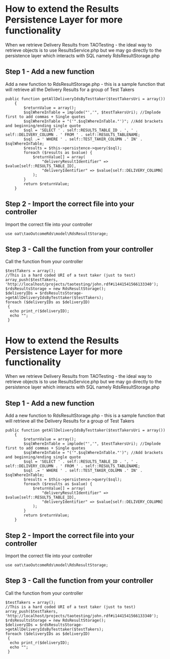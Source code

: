 <!--
author:
    - 'Rex Wallen Tan'
created_at: '2015-12-27 15:15:10'
updated_at: '2015-12-27 15:21:57'
tags:
    - Tutorials
-->

How to extend the Results Persistence Layer for more functionality
==================================================================

When we retrieve Delivery Results from TAOTesting - the ideal way to retrieve objects is to use ResultsService.php but we may go directly to the persistence layer which interacts with SQL namely RdsResultStorage.php

Step 1 - Add a new function
---------------------------

Add a new function to RdsResultStorage.php - this is a sample function that will retrieve all the Delivery Results for a group of Test Takers

    public function getAllDeliveryIdsByTesttaker($testTakersUri = array())
        {
            $returnValue = array();
            $sqlWhereInTable = implode("','", $testTakersUri); //Implode first to add commas + Single quotes
            $sqlWhereInTable = "('".$sqlWhereInTable."')"; //Add brackets and beginning/ending single quote
            $sql = 'SELECT ' . self::RESULTS_TABLE_ID . ', ' . self::DELIVERY_COLUMN . ' FROM ' . self::RESULTS_TABLENAME;
            $sql .= ' WHERE ' . self::TEST_TAKER_COLUMN .' IN' . $sqlWhereInTable;
            $results = $this->persistence->query($sql);
            foreach ($results as $value) {
                $returnValue[] = array(
                    "deliveryResultIdentifier" => $value[self::RESULTS_TABLE_ID],
                    "deliveryIdentifier" => $value[self::DELIVERY_COLUMN]
                );
            }
            return $returnValue;
        }

Step 2 - Import the correct file into your controller
-----------------------------------------------------

Import the correct file into your controller

    use oat\taoOutcomeRds\model\RdsResultStorage;

Step 3 - Call the function from your controller
-----------------------------------------------

Call the function from your controller

    $testTakers = array();
    //This is a hard coded URI of a test taker (just to test)
    array_push($testTakers, 'http://localhost/projects/taotesting/john.rdf#i1441541566133340');
    $rdsResultsStorage = new RdsResultStorage();
    $deliveryIDs = $rdsResultsStorage->getAllDeliveryIdsByTesttaker($testTakers);
    foreach ($deliveryIDs as $deliveryID) 
     {
      echo print_r($deliveryID);
      echo "";
     }
How to extend the Results Persistence Layer for more functionality
==================================================================

When we retrieve Delivery Results from TAOTesting - the ideal way to retrieve objects is to use ResultsService.php but we may go directly to the persistence layer which interacts with SQL namely RdsResultStorage.php

Step 1 - Add a new function
---------------------------

Add a new function to RdsResultStorage.php - this is a sample function that will retrieve all the Delivery Results for a group of Test Takers

    public function getAllDeliveryIdsByTesttaker($testTakersUri = array())
        {
            $returnValue = array();
            $sqlWhereInTable = implode("','", $testTakersUri); //Implode first to add commas + Single quotes
            $sqlWhereInTable = "('".$sqlWhereInTable."')"; //Add brackets and beginning/ending single quote
            $sql = 'SELECT ' . self::RESULTS_TABLE_ID . ', ' . self::DELIVERY_COLUMN . ' FROM ' . self::RESULTS_TABLENAME;
            $sql .= ' WHERE ' . self::TEST_TAKER_COLUMN .' IN' . $sqlWhereInTable;
            $results = $this->persistence->query($sql);
            foreach ($results as $value) {
                $returnValue[] = array(
                    "deliveryResultIdentifier" => $value[self::RESULTS_TABLE_ID],
                    "deliveryIdentifier" => $value[self::DELIVERY_COLUMN]
                );
            }
            return $returnValue;
        }

Step 2 - Import the correct file into your controller
-----------------------------------------------------

Import the correct file into your controller

    use oat\taoOutcomeRds\model\RdsResultStorage;

Step 3 - Call the function from your controller
-----------------------------------------------

Call the function from your controller

    $testTakers = array();
    //This is a hard coded URI of a test taker (just to test)
    array_push($testTakers, 'http://localhost/projects/taotesting/john.rdf#i1441541566133340');
    $rdsResultsStorage = new RdsResultStorage();
    $deliveryIDs = $rdsResultsStorage->getAllDeliveryIdsByTesttaker($testTakers);
    foreach ($deliveryIDs as $deliveryID)
     {
      echo print_r($deliveryID);
      echo "";
     }

